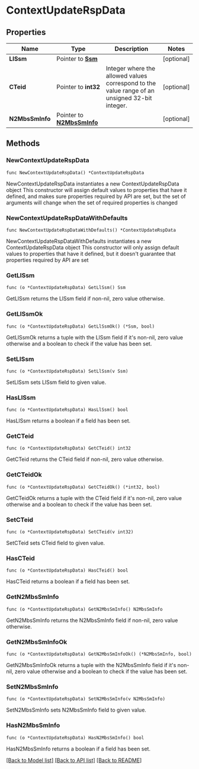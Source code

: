 # ContextUpdateRspData

## Properties

Name | Type | Description | Notes
------------ | ------------- | ------------- | -------------
**LlSsm** | Pointer to [**Ssm**](Ssm.md) |  | [optional] 
**CTeid** | Pointer to **int32** | Integer where the allowed values correspond to the value range of an unsigned 32-bit integer.  | [optional] 
**N2MbsSmInfo** | Pointer to [**N2MbsSmInfo**](N2MbsSmInfo.md) |  | [optional] 

## Methods

### NewContextUpdateRspData

`func NewContextUpdateRspData() *ContextUpdateRspData`

NewContextUpdateRspData instantiates a new ContextUpdateRspData object
This constructor will assign default values to properties that have it defined,
and makes sure properties required by API are set, but the set of arguments
will change when the set of required properties is changed

### NewContextUpdateRspDataWithDefaults

`func NewContextUpdateRspDataWithDefaults() *ContextUpdateRspData`

NewContextUpdateRspDataWithDefaults instantiates a new ContextUpdateRspData object
This constructor will only assign default values to properties that have it defined,
but it doesn't guarantee that properties required by API are set

### GetLlSsm

`func (o *ContextUpdateRspData) GetLlSsm() Ssm`

GetLlSsm returns the LlSsm field if non-nil, zero value otherwise.

### GetLlSsmOk

`func (o *ContextUpdateRspData) GetLlSsmOk() (*Ssm, bool)`

GetLlSsmOk returns a tuple with the LlSsm field if it's non-nil, zero value otherwise
and a boolean to check if the value has been set.

### SetLlSsm

`func (o *ContextUpdateRspData) SetLlSsm(v Ssm)`

SetLlSsm sets LlSsm field to given value.

### HasLlSsm

`func (o *ContextUpdateRspData) HasLlSsm() bool`

HasLlSsm returns a boolean if a field has been set.

### GetCTeid

`func (o *ContextUpdateRspData) GetCTeid() int32`

GetCTeid returns the CTeid field if non-nil, zero value otherwise.

### GetCTeidOk

`func (o *ContextUpdateRspData) GetCTeidOk() (*int32, bool)`

GetCTeidOk returns a tuple with the CTeid field if it's non-nil, zero value otherwise
and a boolean to check if the value has been set.

### SetCTeid

`func (o *ContextUpdateRspData) SetCTeid(v int32)`

SetCTeid sets CTeid field to given value.

### HasCTeid

`func (o *ContextUpdateRspData) HasCTeid() bool`

HasCTeid returns a boolean if a field has been set.

### GetN2MbsSmInfo

`func (o *ContextUpdateRspData) GetN2MbsSmInfo() N2MbsSmInfo`

GetN2MbsSmInfo returns the N2MbsSmInfo field if non-nil, zero value otherwise.

### GetN2MbsSmInfoOk

`func (o *ContextUpdateRspData) GetN2MbsSmInfoOk() (*N2MbsSmInfo, bool)`

GetN2MbsSmInfoOk returns a tuple with the N2MbsSmInfo field if it's non-nil, zero value otherwise
and a boolean to check if the value has been set.

### SetN2MbsSmInfo

`func (o *ContextUpdateRspData) SetN2MbsSmInfo(v N2MbsSmInfo)`

SetN2MbsSmInfo sets N2MbsSmInfo field to given value.

### HasN2MbsSmInfo

`func (o *ContextUpdateRspData) HasN2MbsSmInfo() bool`

HasN2MbsSmInfo returns a boolean if a field has been set.


[[Back to Model list]](../README.md#documentation-for-models) [[Back to API list]](../README.md#documentation-for-api-endpoints) [[Back to README]](../README.md)


